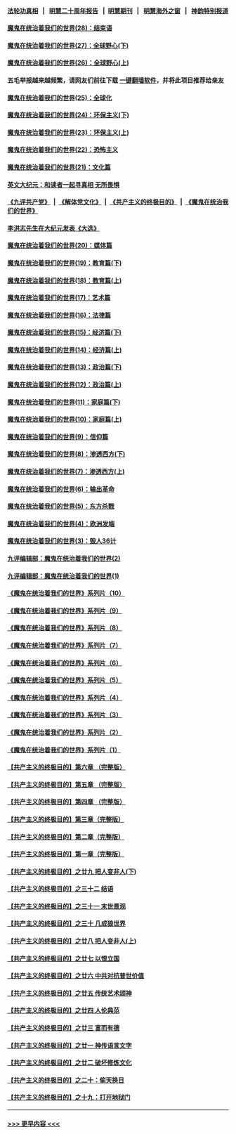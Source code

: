 #### [法轮功真相](https://github.com/gfw-breaker/truth/blob/master/README.md?t=0) &nbsp;&nbsp;|&nbsp;&nbsp; [明慧二十周年报告](https://github.com/gfw-breaker/mh-reports/blob/master/README.md?t=0) &nbsp;&nbsp;|&nbsp;&nbsp;[明慧期刊](https://github.com/gfw-breaker/mh-qikan) &nbsp;&nbsp;|&nbsp;&nbsp; [明慧海外之窗](https://github.com/gfw-breaker/mh-news/blob/master/README.md?t=0) &nbsp;&nbsp;|&nbsp;&nbsp; [神韵特别报道](https://github.com/gfw-breaker/mh-news/blob/master/shenyun.md?t=0)
#### [魔鬼在统治着我们的世界(28)：结束语](../pages/nsc422/n10936246.md?t=06111651) 
#### [魔鬼在统治着我们的世界(27)：全球野心(下)](../pages/nsc422/n10928319.md?t=06111651) 
#### [魔鬼在统治着我们的世界(26)：全球野心(上)](../pages/nsc422/n10900318.md?t=06111651) 
#### 五毛举报越来越频繁，请网友们前往下载 [一键翻墙软件](https://github.com/gfw-breaker/ssr-accounts)，并将此项目推荐给亲友
#### [魔鬼在统治着我们的世界(25)：全球化](../pages/nsc422/n10788205.md?t=06111651) 
#### [魔鬼在统治着我们的世界(24)：环保主义(下)](../pages/nsc422/n10695307.md?t=06111651) 
#### [魔鬼在统治着我们的世界(23)：环保主义(上)](../pages/nsc422/n10688613.md?t=06111651) 
#### [魔鬼在统治着我们的世界(22)：恐怖主义](../pages/nsc422/n10614727.md?t=06111651) 
#### [魔鬼在统治着我们的世界(21)：文化篇](../pages/nsc422/n10597706.md?t=06111651) 
#### [英文大纪元：和读者一起寻真相 无所畏惧](../pages/nsc422/n12542027.md?t=06111651) 
#### [《九评共产党》](https://github.com/begood0513/9ping.md/blob/master/README.md) &nbsp;|&nbsp; [《解体党文化》](../../../../jtdwh.md/blob/master/README.md)  &nbsp;|&nbsp; [《共产主义的终极目的》](../../../../gczydzjmd.md/blob/master/README.md) &nbsp;|&nbsp; [《魔鬼在统治我们的世界》](../../../../mgztzwmdsj.md/blob/master/README.md) 
#### [李洪志先生在大纪元发表《大选》](../pages/nsc422/n12534746.md?t=06111651) 
#### [魔鬼在统治着我们的世界(20)：媒体篇](../pages/nsc422/n10586579.md?t=06111651) 
#### [魔鬼在统治着我们的世界(19)：教育篇(下)](../pages/nsc422/n10564808.md?t=06111651) 
#### [魔鬼在统治着我们的世界(18)：教育篇(上)](../pages/nsc422/n10526970.md?t=06111651) 
#### [魔鬼在统治着我们的世界(17)：艺术篇](../pages/nsc422/n10499093.md?t=06111651) 
#### [魔鬼在统治着我们的世界(16)：法律篇](../pages/nsc422/n10485969.md?t=06111651) 
#### [魔鬼在统治着我们的世界(15)：经济篇(下)](../pages/nsc422/n10469975.md?t=06111651) 
#### [魔鬼在统治着我们的世界(14)：经济篇(上)](../pages/nsc422/n10457370.md?t=06111651) 
#### [魔鬼在统治着我们的世界(13)：政治篇(下)](../pages/nsc422/n10448270.md?t=06111651) 
#### [魔鬼在统治着我们的世界(12)：政治篇(上)](../pages/nsc422/n10444576.md?t=06111651) 
#### [魔鬼在统治着我们的世界(11)：家庭篇(下)](../pages/nsc422/n10440961.md?t=06111651) 
#### [魔鬼在统治着我们的世界(10)：家庭篇(上)](../pages/nsc422/n10435448.md?t=06111651) 
#### [魔鬼在统治着我们的世界(9)：信仰篇](../pages/nsc422/n10432159.md?t=06111651) 
#### [魔鬼在统治着我们的世界(8)：渗透西方(下)](../pages/nsc422/n10429603.md?t=06111651) 
#### [魔鬼在统治着我们的世界(7)：渗透西方(上)](../pages/nsc422/n10426013.md?t=06111651) 
#### [魔鬼在统治着我们的世界(6)：输出革命](../pages/nsc422/n10421536.md?t=06111651) 
#### [魔鬼在统治着我们的世界(5)：东方杀戮](../pages/nsc422/n10417707.md?t=06111651) 
#### [魔鬼在统治着我们的世界(4)：欧洲发端](../pages/nsc422/n10414890.md?t=06111651) 
#### [魔鬼在统治着我们的世界(3)：毁人36计](../pages/nsc422/n10411583.md?t=06111651) 
#### [九评编辑部：魔鬼在统治着我们的世界(2)](../pages/nsc422/n10410036.md?t=06111651) 
#### [九评编辑部：魔鬼在统治着我们的世界(1)](../pages/nsc422/n10406825.md?t=06111651) 
#### [《魔鬼在统治着我们的世界》系列片（10）](../pages/nsc422/n12292670.md?t=06111651) 
#### [《魔鬼在统治着我们的世界》系列片（9）](../pages/nsc422/n12290859.md?t=06111651) 
#### [《魔鬼在统治着我们的世界》系列片（8）](../pages/nsc422/n12287445.md?t=06111651) 
#### [《魔鬼在统治着我们的世界》系列片（7）](../pages/nsc422/n12283425.md?t=06111651) 
#### [《魔鬼在统治着我们的世界》系列片（6）](../pages/nsc422/n12282314.md?t=06111651) 
#### [《魔鬼在统治着我们的世界》系列片（5）](../pages/nsc422/n12281419.md?t=06111651) 
#### [《魔鬼在统治着我们的世界》系列片（4）](../pages/nsc422/n12274024.md?t=06111651) 
#### [《魔鬼在统治着我们的世界》系列片（3）](../pages/nsc422/n12271322.md?t=06111651) 
#### [《魔鬼在统治着我们的世界》系列片（2）](../pages/nsc422/n12269049.md?t=06111651) 
#### [《魔鬼在统治着我们的世界》系列片（1）](../pages/nsc422/n12267575.md?t=06111651) 
#### [【共产主义的终极目的】第六章 （完整版）](../pages/nsc422/n11428913.md?t=06111651) 
#### [【共产主义的终极目的】第五章 （完整版）](../pages/nsc422/n11428912.md?t=06111651) 
#### [【共产主义的终极目的】第四章 （完整版）](../pages/nsc422/n11428907.md?t=06111651) 
#### [【共产主义的终极目的】第三章（完整版）](../pages/nsc422/n11428848.md?t=06111651) 
#### [【共产主义的终极目的】第二章（完整版）](../pages/nsc422/n11428831.md?t=06111651) 
#### [【共产主义的终极目的】第一章（完整版）](../pages/nsc422/n11417651.md?t=06111651) 
#### [【共产主义的终极目的】之廿九 把人变非人(下)](../pages/nsc422/n11344140.md?t=06111651) 
#### [【共产主义的终极目的】之三十二 结语](../pages/nsc422/n11360535.md?t=06111651) 
#### [【共产主义的终极目的】之三十一 末世景观](../pages/nsc422/n11351129.md?t=06111651) 
#### [【共产主义的终极目的】之三十 几成狼世界](../pages/nsc422/n11348280.md?t=06111651) 
#### [【共产主义的终极目的】之廿八 把人变非人(上)](../pages/nsc422/n11340492.md?t=06111651) 
#### [【共产主义的终极目的】之廿七 以恨立国](../pages/nsc422/n11336944.md?t=06111651) 
#### [【共产主义的终极目的】之廿六 中共对抗普世价值](../pages/nsc422/n11324785.md?t=06111651) 
#### [【共产主义的终极目的】之廿五 传统艺术颂神](../pages/nsc422/n11296396.md?t=06111651) 
#### [【共产主义的终极目的】之廿四 人伦典范](../pages/nsc422/n11296397.md?t=06111651) 
#### [【共产主义的终极目的】之廿三 富而有德](../pages/nsc422/n11283598.md?t=06111651) 
#### [【共产主义的终极目的】之廿一 神传语言文字](../pages/nsc422/n11263265.md?t=06111651) 
#### [【共产主义的终极目的】之廿二 破坏修炼文化](../pages/nsc422/n11245728.md?t=06111651) 
#### [【共产主义的终极目的】之二十：偷天换日](../pages/nsc422/n11238846.md?t=06111651) 
#### [【共产主义的终极目的】之十九：打开地狱门](../pages/nsc422/n11206376.md?t=06111651) 

----
#### [ >>> 更早内容 <<< ](../indexes/nsc422-earlier.md)

